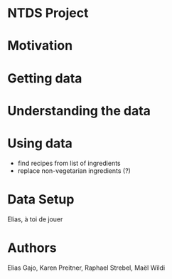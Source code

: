 # NTDS Project

# Motivation

# Getting data

# Understanding the data

# Using data
- find recipes from list of ingredients
- replace non-vegetarian ingredients (?)

# Data Setup
Elias, à toi de jouer

# Authors
Elias Gajo, Karen Preitner, Raphael Strebel, Maël Wildi
